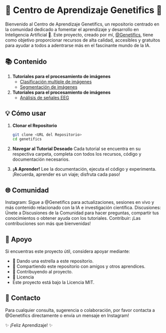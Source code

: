 # 🌟 Centro de Aprendizaje Genetifics 🌟

Bienvenido al Centro de Aprendizaje Genetifics, un repositorio centrado en la comunidad dedicado a fomentar el aprendizaje y desarrollo en Inteligencia Artificial 🚀. Este proyecto, creado por mí, [@Genetifics](https://www.instagram.com/genetifics/), tiene como objetivo proporcionar recursos de alta calidad, accesibles y gratuitos para ayudar a todos a adentrarse más en el fascinante mundo de la IA.

## 📚 Contenido

1. **Tutoriales para el procesamiento de imágenes**
   - [Clasificación multiple de imágenes](<https://github.com/NathalyDM/genetifics/edit/main/README.md#:~:text=ImageMultipleClassificationTutorial>)
   - [Segmentación de imágenes](<https://github.com/NathalyDM/genetifics/edit/main/README.md#:~:text=SegmentationTutorial>)
2. **Tutoriales para el procesamiento de imágenes**
   - [Análisis de señales EEG](<https://github.com/NathalyDM/genetifics/blob/main/EEGAnalisis/Cerebellar_Seizures_Tutorial.ipynb>)


## 💡 Cómo usar

1. **Clonar el Repositorio**

   ```sh
   git clone <URL del Repositorio>
   cd genetifics
   ```
2. **Navegar al Tutorial Deseado**
Cada tutorial se encuentra en su respectiva carpeta, completa con todos los recursos, código y documentación necesarios.

3. **¡A Aprender!**
Lee la documentación, ejecuta el código y experimenta. ¡Recuerda, aprender es un viaje; disfruta cada paso!

##    🌐 Comunidad
Instagram: Sigue a @Genetifics para actualizaciones, sesiones en vivo y más contenido relacionado con la IA e investigación científica.
Discusiones: Únete a Discusiones de la Comunidad para hacer preguntas, compartir tus conocimientos o obtener ayuda con los tutoriales.
Contribuir: ¡Las contribuciones son más que bienvenidas! 

## 🙏 Apoyo
Si encuentras este proyecto útil, considera apoyar mediante:
- 🌟 Dando una estrella a este repositorio.
- 💬 Compartiendo este repositorio con amigos y otros aprendices.
- 🤝 Contribuyendo al proyecto.
- 📄 Licencia
- Este proyecto está bajo la Licencia MIT.

##  💌 Contacto
Para cualquier consulta, sugerencia o colaboración, por favor contacta a @Genetifics directamente o envía un mensaje en Instagram!

✨ ¡Feliz Aprendizaje! ✨

